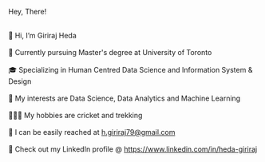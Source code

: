 Hey, There!

<br> 👋 Hi, I’m Giriraj Heda </br>
<br> 🏫 Currently pursuing Master's degree at University of Toronto </br>
<br> 🎓 Specializing in Human Centred Data Science and Information System & Design </br>
<br> 🧐 My interests are Data Science, Data Analytics and Machine Learning </br>
<br> 🤾🏻‍♂️ My hobbies are cricket and trekking </br>
<br> 📩 I can be easily reached at h.giriraj79@gmail.com </br>
<br> 🔗 Check out my LinkedIn profile @ https://www.linkedin.com/in/heda-giriraj </br>
